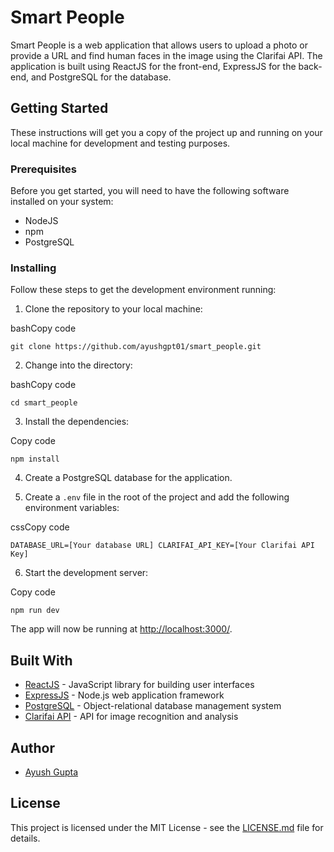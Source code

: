 # Smart People

Smart People is a web application that allows users to upload a photo or provide a URL and find human faces in the image using the Clarifai API. The application is built using ReactJS for the front-end, ExpressJS for the back-end, and PostgreSQL for the database.

## Getting Started

These instructions will get you a copy of the project up and running on your local machine for development and testing purposes.

### Prerequisites

Before you get started, you will need to have the following software installed on your system:

-   NodeJS
-   npm
-   PostgreSQL

### Installing

Follow these steps to get the development environment running:

1.  Clone the repository to your local machine:

bashCopy code

`git clone https://github.com/ayushgpt01/smart_people.git` 

2.  Change into the directory:

bashCopy code

`cd smart_people` 

3.  Install the dependencies:

Copy code

`npm install` 

4.  Create a PostgreSQL database for the application.
    
5.  Create a `.env` file in the root of the project and add the following environment variables:
    

cssCopy code

`DATABASE_URL=[Your database URL]
CLARIFAI_API_KEY=[Your Clarifai API Key]` 

6.  Start the development server:

Copy code

`npm run dev` 

The app will now be running at [http://localhost:3000/](http://localhost:3000/).

## Built With

-   [ReactJS](https://reactjs.org/) - JavaScript library for building user interfaces
-   [ExpressJS](https://expressjs.com/) - Node.js web application framework
-   [PostgreSQL](https://www.postgresql.org/) - Object-relational database management system
-   [Clarifai API](https://www.clarifai.com/) - API for image recognition and analysis

## Author

-   [Ayush Gupta](https://github.com/ayushgpt01)

## License

This project is licensed under the MIT License - see the [LICENSE.md](https://chat.openai.com/LICENSE.md) file for details.
